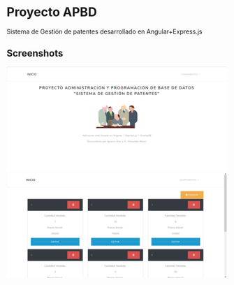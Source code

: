# Proyecto APBD

Sistema de Gestión de patentes desarrollado en Angular+Express.js

## Screenshots
![](docs/screenshot1.png)
![](docs/screenshot2.png)